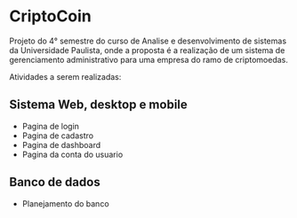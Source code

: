 # CriptoCoin
Projeto do 4° semestre do curso de Analise e desenvolvimento de sistemas da Universidade Paulista, onde a proposta é a realização de um sistema de gerenciamento administrativo para uma empresa do ramo de criptomoedas.

Atividades a serem realizadas:<br/>
  <h2><b>Sistema Web, desktop e mobile</b></h2>
  <ul>
    <li>Pagina de login</li>
    <li>Pagina de cadastro</li>
    <li>Pagina de dashboard</li>
    <li>Pagina da conta do usuario</li>
  </ul>

  <h2><b>Banco de dados</b></h2>
   <ul>
    <li>Planejamento do banco</li>
  </ul>
